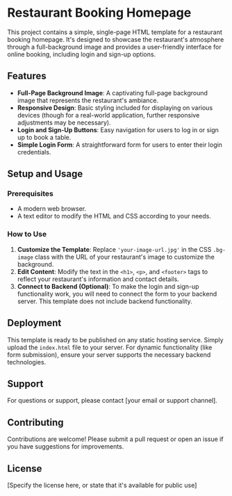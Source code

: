 
# Restaurant Booking Homepage

This project contains a simple, single-page HTML template for a restaurant booking homepage. It's designed to showcase the restaurant's atmosphere through a full-background image and provides a user-friendly interface for online booking, including login and sign-up options.

## Features

- **Full-Page Background Image**: A captivating full-page background image that represents the restaurant's ambiance.
- **Responsive Design**: Basic styling included for displaying on various devices (though for a real-world application, further responsive adjustments may be necessary).
- **Login and Sign-Up Buttons**: Easy navigation for users to log in or sign up to book a table.
- **Simple Login Form**: A straightforward form for users to enter their login credentials.

## Setup and Usage

### Prerequisites

- A modern web browser.
- A text editor to modify the HTML and CSS according to your needs.

### How to Use

1. **Customize the Template**: Replace `'your-image-url.jpg'` in the CSS `.bg-image` class with the URL of your restaurant's image to customize the background.
2. **Edit Content**: Modify the text in the `<h1>`, `<p>`, and `<footer>` tags to reflect your restaurant's information and contact details.
3. **Connect to Backend (Optional)**: To make the login and sign-up functionality work, you will need to connect the form to your backend server. This template does not include backend functionality.

## Deployment

This template is ready to be published on any static hosting service. Simply upload the `index.html` file to your server. For dynamic functionality (like form submission), ensure your server supports the necessary backend technologies.

## Support

For questions or support, please contact [your email or support channel].

## Contributing

Contributions are welcome! Please submit a pull request or open an issue if you have suggestions for improvements.

## License

[Specify the license here, or state that it's available for public use]
